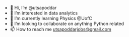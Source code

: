 - 👋 Hi, I’m @utsapoddar
- 👀 I’m interested in data analytics
- 🌱 I’m currently learning Physics @UofC
- 💞️ I’m looking to collaborate on anything Python related
- 📫 How to reach me utsapoddarjobs@gmail.com

<!---
utsapoddar/utsapoddar is a ✨ special ✨ repository because its `README.md` (this file) appears on your GitHub profile.
You can click the Preview link to take a look at your changes.
--->
